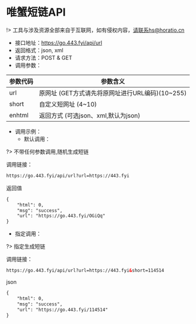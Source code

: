 # 唯蟹短链API

!> 工具与涉及资源全部来自于互联网，如有侵权内容，请联系hs@horatio.cn

- 接口地址：https://go.443.fyi/api/url
- 返回格式：json, xml
- 请求方法：POST & GET
- 调用参数：

| 参数代码 | 参数含义 |
| --- | --- |
| url | 原网址 (GET方式请先将原网址进行URL编码)(10~255) |
| short | 自定义短网址 (4~10) |
| enhtml | 返回方式 (可选json、xml,默认为json) |

- 调用示例：
  - 默认调用：

?> 不带任何参数调用,随机生成短链

调用链接：

```html
https://go.443.fyi/api/url?url=https://443.fyi
```

返回值
```html
{
    "html": 0,
    "msg": "success",
    "url": "https://go.443.fyi/OGiQq"
}
```

  - 指定调用：

?> 指定生成短链

调用链接：

```html
https://go.443.fyi/api/url?url=https://443.fyi&short=114514
```

json
```html
{
    "html": 0,
    "msg": "success",
    "url": "https://go.443.fyi/114514"
}
```